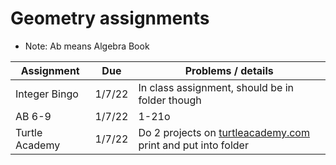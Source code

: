# Geometry assignments
* Note: Ab means Algebra Book

|Assignment | Due | Problems / details |
|-----------|-----|--------------------|
| Integer Bingo | 1/7/22 | In class assignment, should be in folder though|
| AB 6-9 | 1/7/22 | 1-21o
| Turtle Academy| 1/7/22 | Do 2 projects on [turtleacademy.com](turtleacademy.com) <br> print and put into folder
